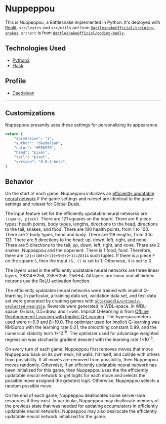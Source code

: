 # Nuppeppou

This is Nuppeppou, a Battlesnake implemented in Python. It's deployed with [Replit](https://repl.it). `src/logics` and `src/utils` are from [`BattlesnakeOfficial/training-snakes`](https://github.com/BattlesnakeOfficial/training-snakes). `src\src` is from [`BattlesnakeOfficial/coding-badly`](https://github.com/BattlesnakeOfficial/coding-badly).

## Technologies Used

* [Python3](https://www.python.org/)
* [Flask](https://flask.palletsprojects.com/)


## Profile

* [Daedalean](https://play.battlesnake.com/u/daedalean/)

---

## Customizations

Nuppeppou presently uses these settings for personalizing its appearance:

```python
return {
    "apiversion": "1",
    "author": "daedalean",
    "color": "#E80978",
    "head": "pixel",
    "tail": "pixel",
    "version": "0.0.1-beta",
}

```

## Behavior

On the start of each game, Nuppeppou initializes an [efficiently updatable neural network](https://en.wikipedia.org/wiki/Efficiently_updatable_neural_network) if the game settings and ruleset are identical to the game settings and ruleset for Global Duels.

The input feature set for the efficiently updatable neural networks are `(square, piece)`. There are 121 squares on the board. There are 6 piece types: health points, body types, lengths, directions to the head, directions to the tail, snakes, and food. There are 100 health points, from 1 to 100. There are 2 body types, head and body. There are 119 lengths, from 3 to 121. There are 5 directions to the head; up, down, left, right, and none. There are 5 directions to the tail; up, down, left, right, and none. There are 2 snakes, Nuppeppou and the opponent. There is 1 food, food. Therefore, there are `121×(100+2+119+5+5+2+1)=28314` such tuples. If there is a piece `P` on the square `S`, then the input `(S, C)` is set to 1. Otherwise, it is set to 0.

The layers used in the efficiently updatable neural networks are three linear layers, 28314→256, 256→256, 256→4. All layers are linear and all hidden neurons use the ReLU activation function.

The efficiently updatable neural networks were trained with implicit Q-learning. In particular, a training data set, validation data set, and test data set were generated by creating games with [`altersaddle/untimely-neglected-wearable`](https://github.com/altersaddle/untimely-neglected-wearable). Rewards were generated in WDL-space. In WDL-space, 0=loss, 0.5=draw, and 1=win. Implicit Q-learning is from [Offline Reinforcement Learning with Implicit Q-Learning](https://arxiv.org/abs/2110.06169). The hyperparameters used were τ=0.9 and β=10.0. The optimizer used for implicit Q-learning was RMSprop with the learning rate 0.01, the smoothing constant 0.99, and the numerical stability term 1×10<sup>-8</sup>. The optimizer used for advantage weighted regression was stochastic gradient descent with the learning rate 1×10<sup>-3</sup>.

On every turn of each game, Nuppeppou first removes moves that move Nuppeppou back on its own neck, hit walls, hit itself, and collide with others from possibility. If all moves are removed from possibility, then Nuppeppou moves randomly. Otherwise, if an efficiently updatable neural network has been initialized for this game, then Nuppeppou uses the the efficiently updatable neural network to get logits for each move and selects the possible move assigned the greatest logit. Otherwise, Nuppeppou selects a random possible move.

On the end of each game, Nuppeppou deallocates some server-side resources if they exist. In particular, Nuppeppou may deallocate memory of the previous state that was needed for updating accumulators in efficiently updatable neural networks. Nuppeppou may also deallocate the efficiently updatable neural network initialized for the game.
